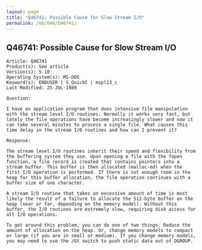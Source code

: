 ```yaml
---
layout: page
title: "Q46741: Possible Cause for Slow Stream I/O"
permalink: /kb/046/Q46741/
---
```


## Q46741: Possible Cause for Slow Stream I/O

	Article: Q46741
	Product(s): See article
	Version(s): 5.10
	Operating System(s): MS-DOS
	Keyword(s): ENDUSER | S_QuickC | mspl13_c
	Last Modified: 25-JUL-1989
	
	Question:
	
	I have an application program that does intensive file manipulation
	with the stream level I/O routines. Normally it works very fast, but
	lately the file operations have become increasingly slower and now it
	can take several minutes to process a single file. What causes this
	time delay in the stream I/O routines and how can I prevent it?
	
	Response:
	
	The stream level I/O routines inherit their speed and flexibility from
	the buffering system they use. Upon opening a file with the fopen
	function, a file record is created that contains pointers into a
	stream buffer. This buffer is then allocated (malloc-ed) when the
	first I/O operation is performed. If there is not enough room in the
	heap for this buffer allocation, the file operation continues with a
	buffer size of one character.
	
	A stream I/O routine that takes an excessive amount of time is most
	likely the result of a failure to allocate the 512-byte buffer on the
	heap (near or far, depending on the memory model). Without this
	buffer, the I/O routines are extremely slow, requiring disk access for
	all I/O operations.
	
	To get around this problem, you can do one of two things. Reduce the
	amount of allocation on the heap. Or, change memory models to compact
	or large (if you are in small or medium). If you change memory models,
	you may need to use the /Gt switch to push static data out of DGROUP.
